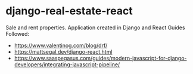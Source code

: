 # django-real-estate-react
Sale and rent properties. Application created in Django and React
Guides Followed: 
- https://www.valentinog.com/blog/drf/
- https://mattsegal.dev/django-react.html
- https://www.saaspegasus.com/guides/modern-javascript-for-django-developers/integrating-javascript-pipeline/
